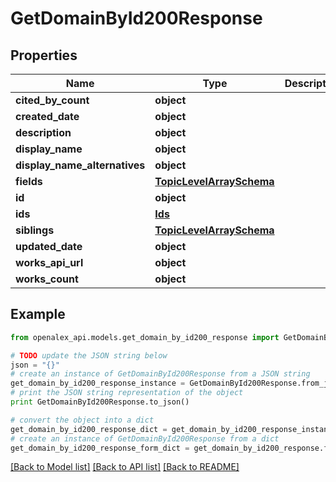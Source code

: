 # GetDomainById200Response


## Properties
Name | Type | Description | Notes
------------ | ------------- | ------------- | -------------
**cited_by_count** | **object** |  | 
**created_date** | **object** |  | 
**description** | **object** |  | 
**display_name** | **object** |  | 
**display_name_alternatives** | **object** |  | 
**fields** | [**TopicLevelArraySchema**](TopicLevelArraySchema.md) |  | 
**id** | **object** |  | 
**ids** | [**Ids**](Ids.md) |  | 
**siblings** | [**TopicLevelArraySchema**](TopicLevelArraySchema.md) |  | 
**updated_date** | **object** |  | 
**works_api_url** | **object** |  | 
**works_count** | **object** |  | 

## Example

```python
from openalex_api.models.get_domain_by_id200_response import GetDomainById200Response

# TODO update the JSON string below
json = "{}"
# create an instance of GetDomainById200Response from a JSON string
get_domain_by_id200_response_instance = GetDomainById200Response.from_json(json)
# print the JSON string representation of the object
print GetDomainById200Response.to_json()

# convert the object into a dict
get_domain_by_id200_response_dict = get_domain_by_id200_response_instance.to_dict()
# create an instance of GetDomainById200Response from a dict
get_domain_by_id200_response_form_dict = get_domain_by_id200_response.from_dict(get_domain_by_id200_response_dict)
```
[[Back to Model list]](../README.md#documentation-for-models) [[Back to API list]](../README.md#documentation-for-api-endpoints) [[Back to README]](../README.md)


